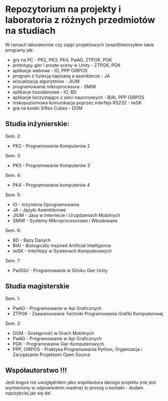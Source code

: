 # Repozytorium na projekty i laboratoria z różnych przedmiotów na studiach

W ramach laboratoriów czy zajęć projektowych (współ)tworzyłem takie programy jak:
- gry na PC - PK2, PK3, PK4, PwAG, ZTPGK, PGK
- prototypy gier i proste sceny w Unity - ZTPGK, PGK
- aplikacje webowe - IO, PPP OiRPOS
- program z funkcją napisaną a asemblerze - JA
- wizualizacja algorytmów - JIUM
- programowanie mikroprocesora - SMIW
- aplikacje bazodanowe - IO, BD
- aplikacje korzystające z sieci nauronowych - BIAI, PPP OiRPOS
- niskopoziomowa komunikacja poprzez interfejs RS232 - IwSK
- gra na kostki Sifteo Cubes - DGM

## Studia inżynierskie:  
Sem. 2:
- PK2 - Programowanie Komputerów 2

Sem. 3:
- PK3 - Programowanie Komputerów 3

Sem. 4:
- PK4 - Programowanie komputerów 4

Sem. 5:
- IO - Inżynieria Oprogramowania  
- JA - Języki Asemblerowe  
- JIUM - Java w Internecie i Urządzeniach Mobilnych  
- SMIW - Systemy Mikroprocesorowe i Wbudowane

Sem. 6:
- BD - Bazy Danych  
- BIAI - Biologically Inspired Artificial Intelligence
- IwSK - Interfejsy w Systemach Komputerowych  

Sem. 7:
- PwSGU - Programowanie w Silniku Gier Unity

## Studia magisterskie
Sem. 1:
- PwAG - Programowanie w Api Graficznych
- ZTPGK - Zaawansowane Techniki Programowania Grafiki Komputerowej

Sem. 2:
- DGM - Dostępność w Grach Mobilnych
- PwAG - Programowanie w Api Graficznych
- PGK - Programowanie Gier Komputerowych
- PPP, OiRPOS - Praktyka Programowania Python, Organizacja i Zarządzanie Projektami Open Source

## Współautorstwo !!!
Jeśli kogoś nie uwzględniłem jako współautora danego projektu (nie jest wymieniony w odpowiednim readme) to proszę o kontakt - dodam najszybciej jak się da!